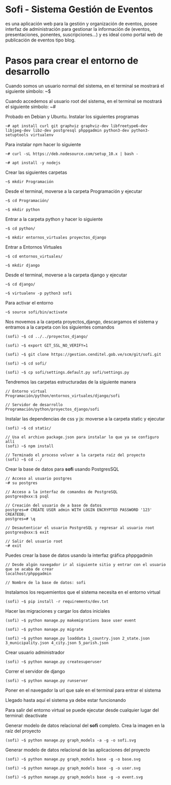 # Sofi - Sistema Gestión de Eventos

es una aplicación web para la gestión y organización de eventos, posee interfaz de administración
para gestionar la información de (eventos, presentaciones, ponentes, suscripciones...) y es ideal
como portal web de publicación de eventos tipo blog.

# Pasos para crear el entorno de desarrollo

Cuando somos un usuario normal del sistema, en el terminal se mostrará el siguiente símbolo: ~$

Cuando accedemos al usuario root del sistema, en el terminal se mostrará el siguiente símbolo: ~#

Probado en Debian y Ubuntu. Instalar los siguientes programas

    ~# apt install curl git graphviz graphviz-dev libfreetype6-dev libjpeg-dev libz-dev postgresql phppgadmin python3-dev python3-setuptools virtualenv

Para instalar npm hacer lo siguiente

    ~# curl -sL https://deb.nodesource.com/setup_10.x | bash -

    ~# apt install -y nodejs

Crear las siguientes carpetas

    ~$ mkdir Programación

Desde el terminal, moverse a la carpeta Programación y ejecutar

    ~$ cd Programación/

    ~$ mkdir python

Entrar a la carpeta python y hacer lo siguiente

    ~$ cd python/

    ~$ mkdir entornos_virtuales proyectos_django

Entrar a Entornos Virtuales

    ~$ cd entornos_virtuales/

    ~$ mkdir django

Desde el terminal, moverse a la carpeta django y ejecutar

    ~$ cd django/

    ~$ virtualenv -p python3 sofi

Para activar el entorno

    ~$ source sofi/bin/activate

Nos movemos a la carpeta proyectos_django, descargamos el sistema y entramos a la carpeta con los siguientes comandos

    (sofi) ~$ cd ../../proyectos_django/

    (sofi) ~$ export GIT_SSL_NO_VERIFY=1

    (sofi) ~$ git clone https://gestion.cenditel.gob.ve/scm/git/sofi.git

    (sofi) ~$ cd sofi/

    (sofi) ~$ cp sofi/settings.default.py sofi/settings.py

Tendremos las carpetas estructuradas de la siguiente manera

    // Entorno virtual
    Programación/python/entornos_virtuales/django/sofi

    // Servidor de desarrollo
    Programación/python/proyectos_django/sofi

Instalar las dependencias de css y js: moverse a la carpeta static y ejecutar

    (sofi) ~$ cd static/

    // Usa el archivo package.json para instalar lo que ya se configuro allí
    (sofi) ~$ npm install

    // Terminado el proceso volver a la carpeta raíz del proyecto
    (sofi) ~$ cd ../

Crear la base de datos para __sofi__ usando PostgresSQL

    // Acceso al usuario postgres
    ~# su postgres

    // Acceso a la interfaz de comandos de PostgreSQL
    postgres@xxx:$ psql

    // Creación del usuario de a base de datos
    postgres=# CREATE USER admin WITH LOGIN ENCRYPTED PASSWORD '123' CREATEDB;
    postgres=# \q

    // Desautenticar el usuario PostgreSQL y regresar al usuario root
    postgres@xxx:$ exit

    // Salir del usuario root
    ~# exit

Puedes crear la base de datos usando la interfaz gráfica phppgadmin

    // Desde algún navegador ir al siguiente sitio y entrar con el usuario que se acaba de crear
    localhost/phppgadmin

    // Nombre de la base de datos: sofi

Instalamos los requemientos que el sistema necesita en el entorno virtual

    (sofi) ~$ pip install -r requirements/dev.txt

Hacer las migraciones y cargar los datos iniciales

    (sofi) ~$ python manage.py makemigrations base user event

    (sofi) ~$ python manage.py migrate

    (sofi) ~$ python manage.py loaddata 1_country.json 2_state.json 3_municipality.json 4_city.json 5_parish.json

Crear usuario administrador

    (sofi) ~$ python manage.py createsuperuser

Correr el servidor de django

    (sofi) ~$ python manage.py runserver

Poner en el navegador la url que sale en el terminal para entrar el sistema

Llegado hasta aquí el sistema ya debe estar funcionando

Para salir del entorno virtual se puede ejecutar desde cualquier lugar del terminal: deactivate

Generar modelo de datos relacional del __sofi__ completo. Crea la imagen en la raíz del proyecto

    (sofi) ~$ python manage.py graph_models -a -g -o sofi.svg

Generar modelo de datos relacional de las aplicaciones del proyecto

    (sofi) ~$ python manage.py graph_models base -g -o base.svg

    (sofi) ~$ python manage.py graph_models base -g -o user.svg

    (sofi) ~$ python manage.py graph_models base -g -o event.svg

